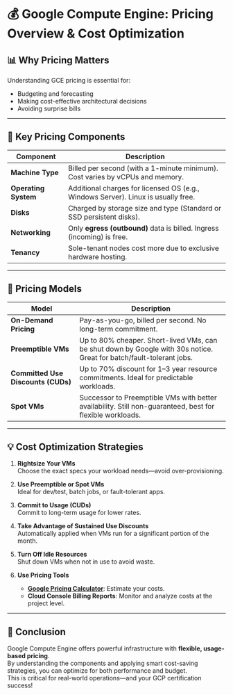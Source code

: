 # 💰 Google Compute Engine: Pricing Overview & Cost Optimization

## 📊 Why Pricing Matters

Understanding GCE pricing is essential for:
- Budgeting and forecasting
- Making cost-effective architectural decisions
- Avoiding surprise bills

---

## 🧱 Key Pricing Components

| Component        | Description |
|------------------|-------------|
| **Machine Type** | Billed per second (with a 1-minute minimum). Cost varies by vCPUs and memory. |
| **Operating System** | Additional charges for licensed OS (e.g., Windows Server). Linux is usually free. |
| **Disks**        | Charged by storage size and type (Standard or SSD persistent disks). |
| **Networking**   | Only **egress (outbound)** data is billed. Ingress (incoming) is free. |
| **Tenancy**      | Sole-tenant nodes cost more due to exclusive hardware hosting. |

---

## 🧾 Pricing Models

| Model                    | Description |
|--------------------------|-------------|
| **On-Demand Pricing**    | Pay-as-you-go, billed per second. No long-term commitment. |
| **Preemptible VMs**      | Up to 80% cheaper. Short-lived VMs, can be shut down by Google with 30s notice. Great for batch/fault-tolerant jobs. |
| **Committed Use Discounts (CUDs)** | Up to 70% discount for 1–3 year resource commitments. Ideal for predictable workloads. |
| **Spot VMs**             | Successor to Preemptible VMs with better availability. Still non-guaranteed, best for flexible workloads. |

---

## 💡 Cost Optimization Strategies

1. **Rightsize Your VMs**  
   Choose the exact specs your workload needs—avoid over-provisioning.

2. **Use Preemptible or Spot VMs**  
   Ideal for dev/test, batch jobs, or fault-tolerant apps.

3. **Commit to Usage (CUDs)**  
   Commit to long-term usage for lower rates.

4. **Take Advantage of Sustained Use Discounts**  
   Automatically applied when VMs run for a significant portion of the month.

5. **Turn Off Idle Resources**  
   Shut down VMs when not in use to avoid waste.

6. **Use Pricing Tools**  
   - **[Google Pricing Calculator](https://cloud.google.com/products/calculator)**: Estimate your costs.
   - **Cloud Console Billing Reports**: Monitor and analyze costs at the project level.

---

## 📌 Conclusion

Google Compute Engine offers powerful infrastructure with **flexible, usage-based pricing**.  
By understanding the components and applying smart cost-saving strategies, you can optimize for both performance and budget.  
This is critical for real-world operations—and your GCP certification success!

